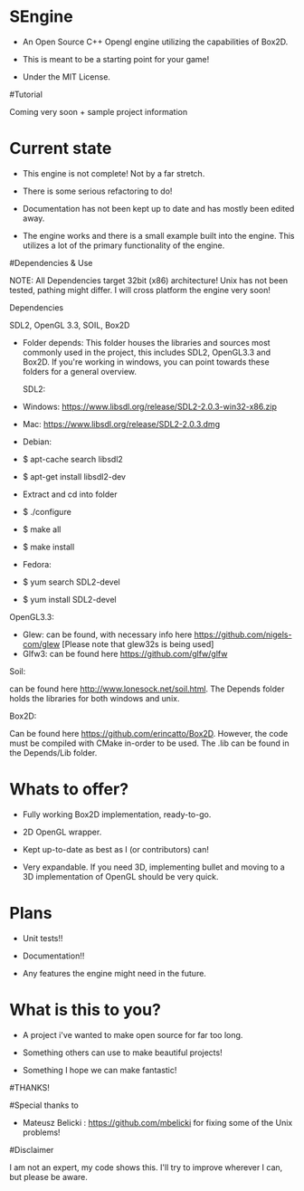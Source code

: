 # SEngine

- An Open Source C++ Opengl engine utilizing the capabilities of Box2D.

- This is meant to be a starting point for your game!

- Under the MIT License.

#Tutorial

Coming very soon + sample project information

# Current state

- This engine is not complete! Not by a far stretch. 

- There is some serious refactoring to do!

- Documentation has not been kept up to date and has mostly been edited away.

- The engine works and there is a small example built into the engine. This utilizes a lot of the primary functionality of the engine.

#Dependencies & Use

NOTE:
All Dependencies target 32bit (x86) architecture!
Unix has not been tested, pathing might differ. I will cross platform the engine very soon!

Dependencies

  SDL2, OpenGL 3.3, SOIL, Box2D

- Folder depends:
  This folder houses the libraries and sources most commonly used in the project, this includes SDL2, OpenGL3.3 and Box2D.
  If you're working in windows, you can point towards these folders for a general overview.

  SDL2:
  
 - Windows: https://www.libsdl.org/release/SDL2-2.0.3-win32-x86.zip 
 
 - Mac: https://www.libsdl.org/release/SDL2-2.0.3.dmg
 
 - Debian:
  - $ apt-cache search libsdl2
  - $ apt-get install libsdl2-dev
  - Extract and cd into folder
  - $ ./configure
  - $ make all
  - $ make install
  
 - Fedora:
  - $ yum search SDL2-devel 
  - $ yum install SDL2-devel
  
  OpenGL3.3:
  
  - Glew: can be found, with necessary info here https://github.com/nigels-com/glew  [Please note that glew32s is being used]
  - Glfw3: can be found here https://github.com/glfw/glfw
  
  Soil:
  
  can be found here http://www.lonesock.net/soil.html.
  The Depends folder holds the libraries for both windows and unix.

  Box2D:
  
  Can be found here https://github.com/erincatto/Box2D. However, the code must be compiled with CMake in-order to be used.
  The .lib can be found in the Depends/Lib folder. 

# Whats to offer?

- Fully working Box2D implementation, ready-to-go.

- 2D OpenGL wrapper. 

- Kept up-to-date as best as I (or contributors) can!

- Very expandable. If you need 3D, implementing bullet and moving to a 3D implementation of OpenGL should be very quick.

# Plans

- Unit tests!!

- Documentation!!

- Any features the engine might need in the future.

# What is this to you?

- A project i've wanted to make open source for far too long.

- Something others can use to make beautiful projects!

- Something I hope we can make fantastic! 


#THANKS!

#Special thanks to
- Mateusz Belicki : https://github.com/mbelicki for fixing some of the Unix problems!

#Disclaimer

I am not an expert, my code shows this. I'll try to improve wherever I can, but please be aware.

